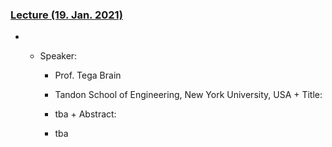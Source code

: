 ### [Lecture (19. Jan. 2021)](https://moodle.jku.at/jku/course/view.php?id=10807#section-11)


* 
	 + Speaker:
	 
		 - Prof. Tega Brain
		-    Tandon School of Engineering, New York University, USA + Title:
	 
		 -    tba + Abstract:
	 
		 - tba 

